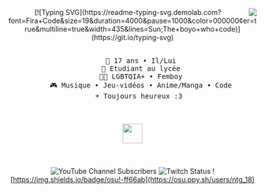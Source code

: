 <div align="center">
<img src=" width="25%" align="right" />
[![Typing SVG](https://readme-typing-svg.demolab.com?font=Fira+Code&size=19&duration=4000&pause=1000&color=000000&center=true&multiline=true&width=435&lines=Sun;The+boyo+who+code)](https://git.io/typing-svg)
<br><br>
<pre>
    👨 17 ans • Il/Lui
    💼 Etudiant au lycée
    🏳️‍🌈 LGBTQIA+ • Femboy
    🎮 Musique • Jeu-vidéos • Anime/Manga • Code
    ☀️ Toujours heureux :3 
</pre>
<br><br>
<img src="" height="40" />
<br><br><br>
    
![YouTube Channel Subscribers](https://img.shields.io/youtube/channel/subscribers/HappySunnySun)
![Twitch Status](https://img.shields.io/twitch/status/happysunnysun_)
![https://img.shields.io/badge/osu!-ff66ab](https://osu.ppy.sh/users/ntg_18)
</div>
